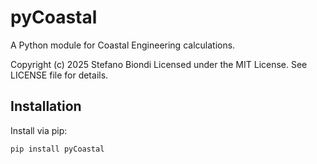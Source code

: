 # pyCoastal

A Python module for Coastal Engineering calculations.

Copyright (c) 2025 Stefano Biondi
Licensed under the MIT License. See LICENSE file for details.

## Installation

Install via pip:

```bash
pip install pyCoastal
